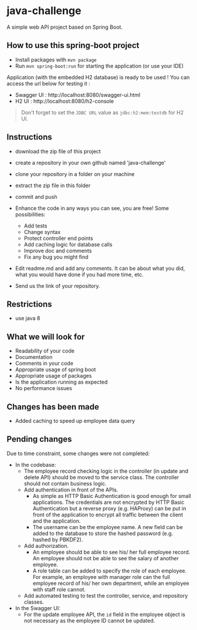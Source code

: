 # java-challenge

A simple web API project based on Spring Boot.

## How to use this spring-boot project

- Install packages with `mvn package`
- Run `mvn spring-boot:run` for starting the application (or use your IDE)

Application (with the embedded H2 database) is ready to be used ! You can access
the url below for testing it :

- Swagger UI : http://localhost:8080/swagger-ui.html
- H2 UI : http://localhost:8080/h2-console

> Don't forget to set the `JDBC URL` value as `jdbc:h2:mem:testdb` for H2 UI.

## Instructions

- download the zip file of this project
- create a repository in your own github named 'java-challenge'
- clone your repository in a folder on your machine
- extract the zip file in this folder
- commit and push

- Enhance the code in any ways you can see, you are free! Some possibilities:
  - Add tests
  - Change syntax
  - Protect controller end points
  - Add caching logic for database calls
  - Improve doc and comments
  - Fix any bug you might find
- Edit readme.md and add any comments. It can be about what you did, what you
  would have done if you had more time, etc.
- Send us the link of your repository.

## Restrictions
- use java 8

## What we will look for
- Readability of your code
- Documentation
- Comments in your code
- Appropriate usage of spring boot
- Appropriate usage of packages
- Is the application running as expected
- No performance issues

## Changes has been made
- Added caching to speed up employee data query

## Pending changes

Due to time constraint, some changes were not completed:

- In the codebase:
  - The employee record checking logic in the controller (in update and delete
    API) should be moved to the service class. The controller should not contain
    business logic.
  - Add authentication in front of the APIs.
    - As simple as HTTP Basic Authentication is good enough for small
      applications. The credentials are not encrypted by HTTP Basic
      Authentication but a reverse proxy (e.g. HAProxy) can be put in front of
      the application to encrypt all traffic between the client and the
      application.
    - The username can be the employee name. A new field can be added to the
      database to store the hashed password (e.g. hashed by PBKDF2).
  - Add authorization.
    - An employee should be able to see his/ her full employee record. An
      employee should not be able to see the salary of another employee.
    - A role table can be added to specify the role of each employee. For
      example, an employee with manager role can the full employee record of
      his/ her own department, while an employee with staff role cannot.
  - Add automated testing to test the controller, service, and repository
    classes.
- In the Swagger UI:
  - For the update employee API, the `id` field in the employee object is not
    necessary as the employee ID cannot be updated.
